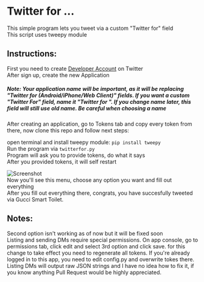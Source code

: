 # Twitter for ...  
This simple program lets you tweet via a custom "Twitter for" field  
This script uses tweepy module  

## Instructions:
First you need to create [Developer Account](https://developer.twitter.com) on Twitter  
After sign up, create the new Application
##### Note: Your application name will be important, as it will be replacing "Twitter for (Android/iPhone/Web Client)" fields. If you want a custom "Twitter For" field, name it "Twitter for <your choice>". If you change name later, this field will still use old name. Be careful when choosing a name  
After creating an application, go to Tokens tab and copy every token from there, now clone this repo and follow next steps:  

open terminal and install tweepy module: `pip install tweepy`  
Run the program via `twitterfor.py`  
Program will ask you to provide tokens, do what it says  
After you provided tokens, it will self restart  

![Screenshot](https://github.com/X1nto/twitter-for-x/blob/master/Screenshot.png)  
Now you'll see this menu, choose any option you want and fill out everything  
After you fill out everything there, congrats, you have succesfully tweeted via Gucci Smart Toilet.  

## Notes:
Second option isn't working as of now but it will be fixed soon  
Listing and sending DMs require special permissions. On app console, go to permissions tab, click edit and select 3rd option and click save. for this change to take effect you need to regenerate all tokens. If you're already logged in to this app, you need to edit config.py and overwrite tokes there.  
Listing DMs will output raw JSON strings and I have no idea how to fix it, if you know anything Pull Request would be highly appreciated.
